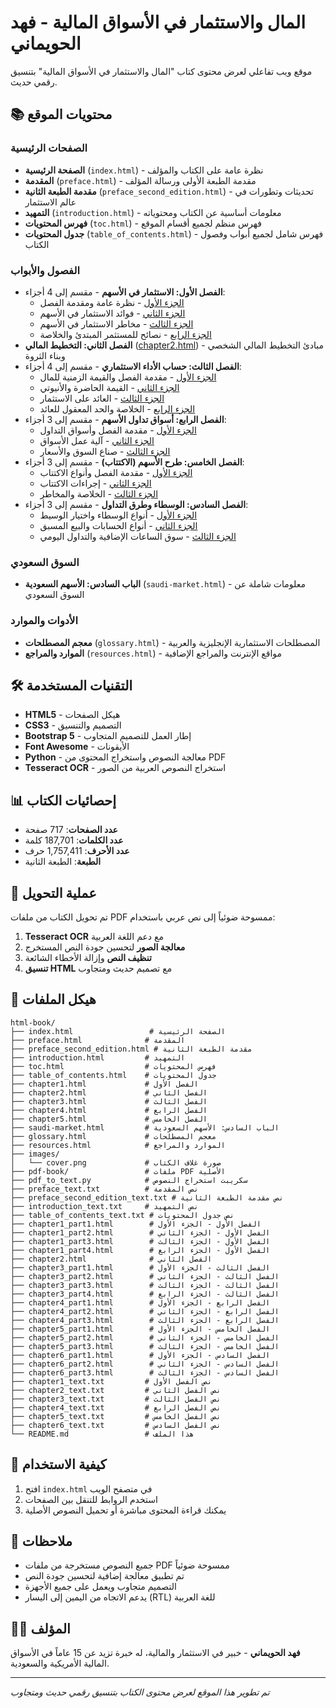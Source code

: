 # المال والاستثمار في الأسواق المالية - فهد الحويماني

موقع ويب تفاعلي لعرض محتوى كتاب "المال والاستثمار في الأسواق المالية" بتنسيق رقمي حديث.

## 📚 محتويات الموقع

### الصفحات الرئيسية
- **الصفحة الرئيسية** (`index.html`) - نظرة عامة على الكتاب والمؤلف
- **المقدمة** (`preface.html`) - مقدمة الطبعة الأولى ورسالة المؤلف
- **مقدمة الطبعة الثانية** (`preface_second_edition.html`) - تحديثات وتطورات في عالم الاستثمار
- **التمهيد** (`introduction.html`) - معلومات أساسية عن الكتاب ومحتوياته
- **فهرس المحتويات** (`toc.html`) - فهرس منظم لجميع أقسام الموقع
- **جدول المحتويات** (`table_of_contents.html`) - فهرس شامل لجميع أبواب وفصول الكتاب

### الفصول والأبواب
- **الفصل الأول: الاستثمار في الأسهم** - مقسم إلى 4 أجزاء:
  - [الجزء الأول](chapter1_part1.html) - نظرة عامة ومقدمة الفصل
  - [الجزء الثاني](chapter1_part2.html) - فوائد الاستثمار في الأسهم
  - [الجزء الثالث](chapter1_part3.html) - مخاطر الاستثمار في الأسهم
  - [الجزء الرابع](chapter1_part4.html) - نصائح للمستثمر المبتدئ والخلاصة
- **الفصل الثاني: التخطيط المالي** ([chapter2.html](chapter2.html)) - مبادئ التخطيط المالي الشخصي وبناء الثروة
- **الفصل الثالث: حساب الأداء الاستثماري** - مقسم إلى 4 أجزاء:
  - [الجزء الأول](chapter3_part1.html) - مقدمة الفصل والقيمة الزمنية للمال
  - [الجزء الثاني](chapter3_part2.html) - القيمة الحاضرة والأنيوتي
  - [الجزء الثالث](chapter3_part3.html) - العائد على الاستثمار
  - [الجزء الرابع](chapter3_part4.html) - الخلاصة والحد المعقول للعائد
- **الفصل الرابع: أسواق تداول الأسهم** - مقسم إلى 3 أجزاء:
  - [الجزء الأول](chapter4_part1.html) - مقدمة الفصل وأسواق التداول
  - [الجزء الثاني](chapter4_part2.html) - آلية عمل الأسواق
  - [الجزء الثالث](chapter4_part3.html) - صناع السوق والأسعار
- **الفصل الخامس: طرح الأسهم (الاكتتاب)** - مقسم إلى 3 أجزاء:
  - [الجزء الأول](chapter5_part1.html) - مقدمة الفصل وأنواع الاكتتاب
  - [الجزء الثاني](chapter5_part2.html) - إجراءات الاكتتاب
  - [الجزء الثالث](chapter5_part3.html) - الخلاصة والمخاطر
- **الفصل السادس: الوسطاء وطرق التداول** - مقسم إلى 3 أجزاء:
  - [الجزء الأول](chapter6_part1.html) - أنواع الوسطاء واختيار الوسيط
  - [الجزء الثاني](chapter6_part2.html) - أنواع الحسابات والبيع المسبق
  - [الجزء الثالث](chapter6_part3.html) - سوق الساعات الإضافية والتداول اليومي

### السوق السعودي
- **الباب السادس: الأسهم السعودية** (`saudi-market.html`) - معلومات شاملة عن السوق السعودي

### الأدوات والموارد
- **معجم المصطلحات** (`glossary.html`) - المصطلحات الاستثمارية الإنجليزية والعربية
- **الموارد والمراجع** (`resources.html`) - مواقع الإنترنت والمراجع الإضافية

## 🛠️ التقنيات المستخدمة

- **HTML5** - هيكل الصفحات
- **CSS3** - التصميم والتنسيق
- **Bootstrap 5** - إطار العمل للتصميم المتجاوب
- **Font Awesome** - الأيقونات
- **Python** - معالجة النصوص واستخراج المحتوى من PDF
- **Tesseract OCR** - استخراج النصوص العربية من الصور

## 📊 إحصائيات الكتاب

- **عدد الصفحات**: 717 صفحة
- **عدد الكلمات**: 187,701 كلمة
- **عدد الأحرف**: 1,757,411 حرف
- **الطبعة**: الطبعة الثانية

## 🔧 عملية التحويل

تم تحويل الكتاب من ملفات PDF ممسوحة ضوئياً إلى نص عربي باستخدام:

1. **Tesseract OCR** مع دعم اللغة العربية
2. **معالجة الصور** لتحسين جودة النص المستخرج
3. **تنظيف النص** وإزالة الأخطاء الشائعة
4. **تنسيق HTML** مع تصميم حديث ومتجاوب

## 📁 هيكل الملفات

```
html-book/
├── index.html                 # الصفحة الرئيسية
├── preface.html              # المقدمة
├── preface_second_edition.html # مقدمة الطبعة الثانية
├── introduction.html         # التمهيد
├── toc.html                  # فهرس المحتويات
├── table_of_contents.html    # جدول المحتويات
├── chapter1.html             # الفصل الأول
├── chapter2.html             # الفصل الثاني
├── chapter3.html             # الفصل الثالث
├── chapter4.html             # الفصل الرابع
├── chapter5.html             # الفصل الخامس
├── saudi-market.html         # الباب السادس: الأسهم السعودية
├── glossary.html             # معجم المصطلحات
├── resources.html            # الموارد والمراجع
├── images/
│   └── cover.png             # صورة غلاف الكتاب
├── pdf-book/                 # ملفات PDF الأصلية
├── pdf_to_text.py            # سكريبت استخراج النصوص
├── preface_text.txt          # نص المقدمة
├── preface_second_edition_text.txt # نص مقدمة الطبعة الثانية
├── introduction_text.txt     # نص التمهيد
├── table_of_contents_text.txt # نص جدول المحتويات
├── chapter1_part1.html        # الفصل الأول - الجزء الأول
├── chapter1_part2.html        # الفصل الأول - الجزء الثاني
├── chapter1_part3.html        # الفصل الأول - الجزء الثالث
├── chapter1_part4.html        # الفصل الأول - الجزء الرابع
├── chapter2.html              # الفصل الثاني
├── chapter3_part1.html        # الفصل الثالث - الجزء الأول
├── chapter3_part2.html        # الفصل الثالث - الجزء الثاني
├── chapter3_part3.html        # الفصل الثالث - الجزء الثالث
├── chapter3_part4.html        # الفصل الثالث - الجزء الرابع
├── chapter4_part1.html        # الفصل الرابع - الجزء الأول
├── chapter4_part2.html        # الفصل الرابع - الجزء الثاني
├── chapter4_part3.html        # الفصل الرابع - الجزء الثالث
├── chapter5_part1.html        # الفصل الخامس - الجزء الأول
├── chapter5_part2.html        # الفصل الخامس - الجزء الثاني
├── chapter5_part3.html        # الفصل الخامس - الجزء الثالث
├── chapter6_part1.html        # الفصل السادس - الجزء الأول
├── chapter6_part2.html        # الفصل السادس - الجزء الثاني
├── chapter6_part3.html        # الفصل السادس - الجزء الثالث
├── chapter1_text.txt         # نص الفصل الأول
├── chapter2_text.txt         # نص الفصل الثاني
├── chapter3_text.txt         # نص الفصل الثالث
├── chapter4_text.txt         # نص الفصل الرابع
├── chapter5_text.txt         # نص الفصل الخامس
├── chapter6_text.txt         # نص الفصل السادس
└── README.md                 # هذا الملف
```

## 🚀 كيفية الاستخدام

1. افتح `index.html` في متصفح الويب
2. استخدم الروابط للتنقل بين الصفحات
3. يمكنك قراءة المحتوى مباشرة أو تحميل النصوص الأصلية

## 📝 ملاحظات

- جميع النصوص مستخرجة من ملفات PDF ممسوحة ضوئياً
- تم تطبيق معالجة إضافية لتحسين جودة النص
- التصميم متجاوب ويعمل على جميع الأجهزة
- يدعم الاتجاه من اليمين إلى اليسار (RTL) للغة العربية

## 👨‍💻 المؤلف

**فهد الحويماني** - خبير في الاستثمار والمالية، له خبرة تزيد عن 15 عاماً في الأسواق المالية الأمريكية والسعودية.

---

*تم تطوير هذا الموقع لعرض محتوى الكتاب بتنسيق رقمي حديث ومتجاوب* 